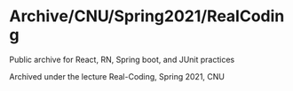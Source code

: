 # Archive/CNU/Spring2021/RealCoding

Public archive for React, RN, Spring boot, and JUnit practices

Archived under the lecture Real-Coding, Spring 2021, CNU
